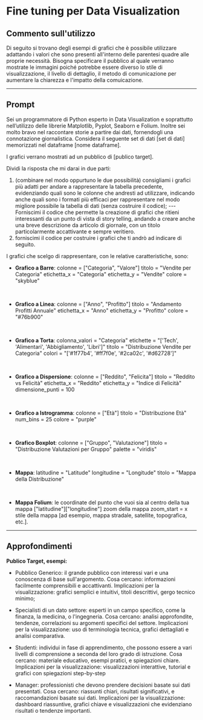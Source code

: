 # Fine tuning per Data Visualization

## Commento sull'utilizzo
Di seguito si trovano degli esempi di grafici che è possibile utilizzare adattando i valori che sono presenti all'interno delle parentesi quadre alle proprie necessità.
Bisogna specificare il pubblico al quale verranno mostrate le immagini poiché potrebbe essere diverso lo stile di visualizzazione, il livello di dettaglio, il metodo di comunicazione per aumentare la chiarezza e l'impatto della comuicazione.

---
## Prompt

Sei un programmatore di Python esperto in Data Visualization e soprattutto nell’utilizzo delle librerie Matplotlib, Pyplot, Seaborn e Folium. Inoltre sei molto bravo nel raccontare storie a partire dai dati, fornendogli una connotazione giornalistica.
Considera il seguente set di dati [set di dati] memorizzati nel dataframe [nome dataframe].

I grafici verrano mostrati ad un pubblico di [publico target].


Dividi la risposta che mi darai in due parti: 
1. (combinare nel modo oppurtuno le due possibilità) consigliami i grafici più adatti per andare a rappresentare la tabella precedente, evidenziando quali sono le colonne che andresti ad utilizzare, indicando anche quali sono i formati più efficaci per rappresentare nel modo migliore possibile la tabella di dati (senza costruire il codice); --- Forniscimi il codice che permette la creazione di grafici che ritieni interessanti da un punto di vista di story telling, andando a creare anche una breve descrizione da articolo di giornale, con un titolo particolarmente accattivante e sempre veritiero.
2. forniscimi il codice per costruire i grafici che ti andrò ad indicare di seguito.    



I grafici che scelgo di rappresentare, con le relative caratteristiche, sono:


- **Grafico a Barre**:
colonne = ["Categoria", "Valore"]
titolo = "Vendite per Categoria"
etichetta_x = "Categoria"
etichetta_y = "Vendite"
colore = "skyblue"
<br>

- **Grafico a Linea**:
colonne = ["Anno", "Profitto"]
titolo = "Andamento Profitti Annuale"
etichetta_x = "Anno"
etichetta_y = "Profitto"
colore = "#76b900"
<br>

- **Grafico a Torta**:
colonna_valori = "Categoria"
etichette = "['Tech', 'Alimentari', 'Abbigliamento', 'Libri']"
titolo = "Distribuzione Vendite per Categoria"
colori = "['#1f77b4', '#ff7f0e', '#2ca02c', '#d62728']"
<br>

- **Grafico a Dispersione**:
colonne = ["Reddito", "Felicita"]
titolo = "Reddito vs Felicità"
etichetta_x = "Reddito"
etichetta_y = "Indice di Felicità"
dimensione_punti = 100
<br>

- **Grafico a Istrogramma**:
colonne = ["Età"]
titolo = "Distribuzione Età"
num_bins = 25
colore = "purple"
<br>

- **Grafico Boxplot**:
colonne = ["Gruppo", "Valutazione"]
titolo = "Distribuzione Valutazioni per Gruppo"
palette = "viridis"
<br>

- **Mappa**:
latitudine = "Latitude"
longitudine = "Longitude"
titolo = "Mappa della Distribuzione"
<br>

- **Mappa Folium**:
le coordinate del punto che vuoi sia al centro della tua mappa ["latitudine"]["longitudine"]
zoom della mappa zoom_start = x
stile della mappa [ad esempio, mappa stradale, satellite, topografica, etc.].

---

## Approfondimenti
**Publico Target, esempi:**
- Pubblico Generico: 
il grande pubblico con interessi vari e una conoscenza di base sull'argomento.
Cosa cercano: informazioni facilmente comprensibili e accattivanti.
Implicazioni per la visualizzazione: grafici semplici e intuitivi, titoli descrittivi, gergo tecnico minimo;

- Specialisti di un dato settore:
esperti in un campo specifico, come la finanza, la medicina, o l'ingegneria.
Cosa cercano: analisi approfondite, tendenze, correlazioni su argomenti specifici del settore.
Implicazioni per la visualizzazione: uso di terminologia tecnica, grafici dettagliati e analisi comparativa.

- Studenti:
individui in fase di apprendimento, che possono essere a vari livelli di comprensione a seconda del loro grado di istruzione.
Cosa cercano: materiale educativo, esempi pratici, e spiegazioni chiare.
Implicazioni per la visualizzazione: visualizzazioni interattive, tutorial e grafici con spiegazioni step-by-step

- Manager:
professionisti che devono prendere decisioni basate sui dati presentati.
Cosa cercano: riassunti chiari, risultati significativi, e raccomandazioni basate sui dati.
Implicazioni per la visualizzazione: dashboard riassuntive, grafici chiave e visualizzazioni che evidenziano risultati o tendenze importanti.